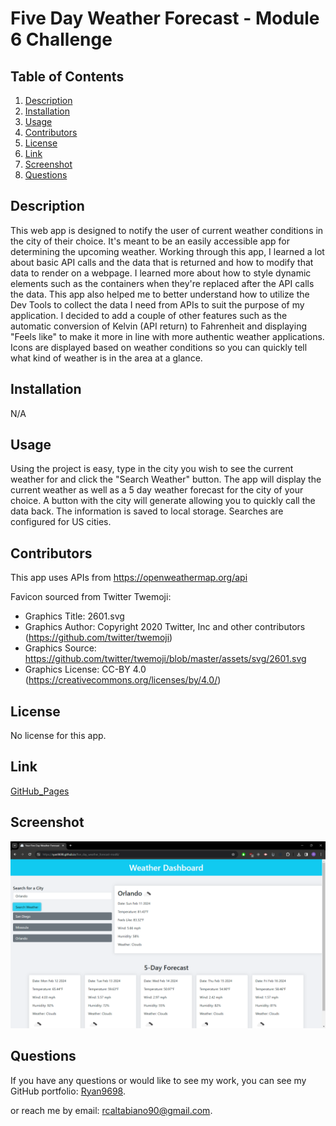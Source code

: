 # Five Day Weather Forecast - Module 6 Challenge

## Table of Contents

1. [Description](#description)
2. [Installation](#installation)
3. [Usage](#usage)
4. [Contributors](#contributors)
5. [License](#license)
6. [Link](#link)
7. [Screenshot](#screenshot)
8. [Questions](#questions)

## Description

This web app is designed to notify the user of current weather conditions in the city of their choice. It's meant to be an easily accessible app for determining the upcoming weather. Working through this app, I learned a lot about basic API calls and the data that is returned and how to modify that data to render on a webpage. I learned more about how to style dynamic elements such as the containers when they're replaced after the API calls the data. This app also helped me to better understand how to utilize the Dev Tools to collect the data I need from APIs to suit the purpose of my application. I decided to add a couple of other features such as the automatic conversion of Kelvin (API return) to Fahrenheit and displaying "Feels like" to make it more in line with more authentic weather applications. Icons are displayed based on weather conditions so you can quickly tell what kind of weather is in the area at a glance.

## Installation

N/A

## Usage

Using the project is easy, type in the city you wish to see the current weather for and click the "Search Weather" button. The app will display the current weather as well as a 5 day weather forecast for the city of your choice. A button with the city will generate allowing you to quickly call the data back. The information is saved to local storage. Searches are configured for US cities.

## Contributors

This app uses APIs from https://openweathermap.org/api

Favicon sourced from Twitter Twemoji:

- Graphics Title: 2601.svg
- Graphics Author: Copyright 2020 Twitter, Inc and other contributors (https://github.com/twitter/twemoji)
- Graphics Source: https://github.com/twitter/twemoji/blob/master/assets/svg/2601.svg
- Graphics License: CC-BY 4.0 (https://creativecommons.org/licenses/by/4.0/)

## License

No license for this app.

## Link

[GitHub_Pages](https://ryan9698.github.io/five_day_weather_forecast-mod6/)

## Screenshot

![dashboard](./assets/dashboard.png)

## Questions

If you have any questions or would like to see my work, you can see my GitHub portfolio: [Ryan9698](https://github.com/Ryan9698).

or reach me by email: [rcaltabiano90@gmail.com](mailto:rcaltabiano90@gmail.com).
